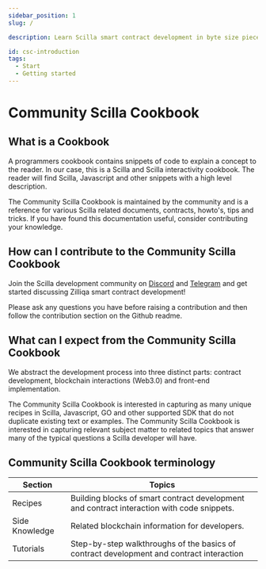 ```yaml
---
sidebar_position: 1
slug: /

description: Learn Scilla smart contract development in byte size pieces.

id: csc-introduction
tags:
  - Start
  - Getting started
---
```


# Community Scilla Cookbook

## What is a Cookbook

A programmers cookbook contains snippets of code to explain a concept to the reader. In our case, this is a Scilla and Scilla interactivity cookbook. The reader will find Scilla, Javascript and other snippets with a high level description.

The Community Scilla Cookbook is maintained by the community and is a reference for various Scilla related documents, contracts, howto's, tips and tricks. If you have found this documentation useful, consider contributing your knowledge.

## How can I contribute to the Community Scilla Cookbook

Join the Scilla development community on [Discord](https://discord.gg/nKznfCaZxy) and [Telegram](https://t.me/ZilliqaDevs) and get started discussing Zilliqa smart contract development!

Please ask any questions you have before raising a contribution and then follow the contribution section on the Github readme.

## What can I expect from the Community Scilla Cookbook

We abstract the development process into three distinct parts: contract development, blockchain interactions (Web3.0) and front-end implementation.

The Community Scilla Cookbook is interested in capturing as many unique recipes in Scilla, Javascript, GO and other supported SDK that do not duplicate existing text or examples. The Community Scilla Cookbook is interested in capturing relevant subject matter to related topics that answer many of the typical questions a Scilla developer will have.

## Community Scilla Cookbook terminology

| Section        | Topics |
|----------------|--------------------------------------------------------------------------------------------------|
| Recipes        | Building blocks of smart contract development and contract interaction with code snippets.       |
| Side Knowledge | Related blockchain information for developers.                                                    |
| Tutorials      | Step-by-step walkthroughs of the basics of contract development and contract interaction         |
